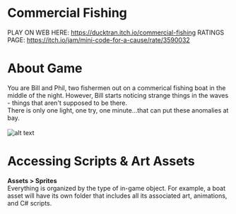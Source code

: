 # Commercial Fishing
PLAY ON WEB HERE: https://ducktran.itch.io/commercial-fishing
RATINGS PAGE: https://itch.io/jam/mini-code-for-a-cause/rate/3590032

# About Game
You are Bill and Phil, two fishermen out on a commerical fishing boat in the middle of the night. However, Bill starts noticing strange things in the waves - things that aren't supposed to be there. <br>
There is only one light, one try, one minute...that can put these anomalies at bay. <br>
<br>
![alt text]([http://url/to/img.png](https://img.itch.zone/aW1hZ2UvMzU5MDAzMi8yMTM3MDMxNy5wbmc=/original/jqixKU.png))
<br>
# Accessing Scripts & Art Assets
**Assets > Sprites** <br>
Everything is organized by the type of in-game object. For example, a boat asset will have its own folder that includes all its associated art, animations, and C# scripts. <br>
